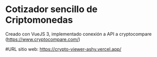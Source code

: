 # Cotizador sencillo de Criptomonedas

Creado con VueJS 3, implementado conexión a API a cryptocompare (https://www.cryptocompare.com/)

#URL sitio web: https://crypto-viewer-ashy.vercel.app/
